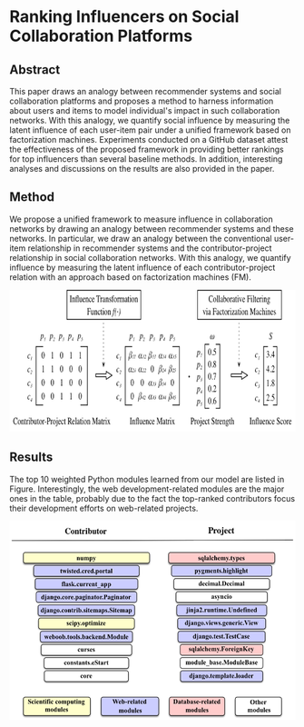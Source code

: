 # Ranking Influencers on Social Collaboration Platforms


## Abstract
This paper draws an analogy between recommender systems
and social collaboration platforms and proposes a method to harness
information about users and items to model individual's impact in such collaboration networks.
With this analogy, we quantify social influence by measuring the latent influence of each user-item pair under a unified framework based on factorization machines. 
Experiments conducted on a GitHub dataset attest the effectiveness of the proposed framework in providing better rankings for top influencers than several baseline methods.
In addition, interesting analyses and discussions on the results are also provided in the paper.


## Method
We propose a unified framework to measure influence in collaboration networks by drawing an analogy between recommender systems and these networks.
In particular, we draw an analogy between the conventional user-item relationship in recommender systems and the contributor-project relationship in social collaboration networks.
With this analogy, we quantify influence by measuring the latent influence of each contributor-project relation with an approach based on factorization machines (FM).


<img src='./images/Procedure.png' height=250>

## Results
The top 10 weighted Python modules learned from our model are listed in Figure. 
Interestingly, the web development-related modules are the major ones in the table, probably due to the fact the top-ranked contributors focus their development efforts on web-related projects.


<img src='./images/API.png' height=350>